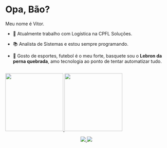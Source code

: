# Opa, Bão?

Meu nome é Vitor. 

- 🚀 Atualmente trabalho com Logística na CPFL Soluções.

- 📚 Analista de Sistemas e estou sempre programando.

- 💬 Gosto de esportes, futebol é o meu forte, basquete sou o **Lebron da perna quebrada**, amo tecnologia ao ponto de tentar automatizar tudo.
##
 <div>
  <a href="https://github.com/imVituZeron">
    <img height="180em" src="https://github-readme-stats.vercel.app/api?username=imVituZeron&show_icons=true&theme=dark&include_all_commits=true&count_private=true"/>
  <img height="180em" src="https://github-readme-stats.vercel.app/api/top-langs/?username=imVituZeron&layout=compact&langs_count=7&theme=dark"/>
</div>
  
<p align="center">
  <a href="https://gitlab.com/imVituZeron">
    <img src="https://img.shields.io/badge/GitLab-330F63?style=for-the-badge&logo=gitlab&logoColor=white" />
  </a>
  <a href="https://www.linkedin.com/in/vitor-de-paula-santos-02135a173/">
    <img src="https://img.shields.io/badge/LinkedIn-0077B5?style=for-the-badge&logo=linkedin&logoColor=white" />
  </a>
</p>
